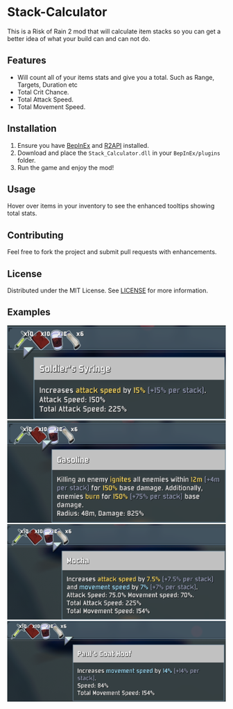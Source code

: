# Stack-Calculator
This is a Risk of Rain 2 mod that will calculate item stacks so you can get a better idea of what your build can and can not do.

## Features
- Will count all of your items stats and give you a total. Such as Range, Targets, Duration etc
- Total Crit Chance.
- Total Attack Speed.
- Total Movement Speed.

## Installation
1. Ensure you have [BepInEx](https://github.com/BepInEx/BepInEx) and [R2API](https://github.com/risk-of-thunder/R2API) installed.
2. Download and place the `Stack_Calculator.dll` in your `BepInEx/plugins` folder.
3. Run the game and enjoy the mod!

## Usage
Hover over items in your inventory to see the enhanced tooltips showing total stats.

## Contributing
Feel free to fork the project and submit pull requests with enhancements.

## License
Distributed under the MIT License. See [LICENSE](https://github.com/Nobody277/Stack-Calculator/blob/main/LICENSE) for more information.

## Examples
![Image1](https://github.com/Nobody277/Stack-Calculator/blob/main/image1.png)
![Image2](https://github.com/Nobody277/Stack-Calculator/blob/main/image2.png)
![Image3](https://github.com/Nobody277/Stack-Calculator/blob/main/image3.png)
![Image4](https://github.com/Nobody277/Stack-Calculator/blob/main/image4.png)
